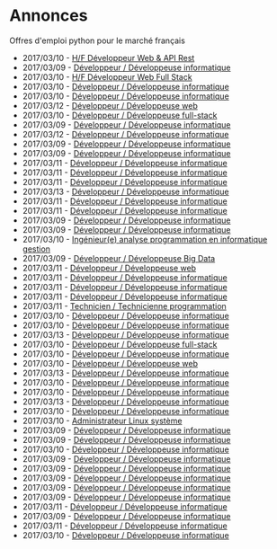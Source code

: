 # Annonces

Offres d'emploi python pour le marché français

* 2017/03/10 - [H/F Développeur Web & API Rest](http://www.pyjobs.fr/jobs/details/5206/h-f-developpeur-web-api-rest "H/F Développeur Web & API Rest")
* 2017/03/09 - [Développeur / Développeuse informatique](http://www.pyjobs.fr/jobs/details/5180/developpeur-developpeuse-informatique "Développeur / Développeuse informatique")
* 2017/03/10 - [H/F Développeur Web Full Stack](http://www.pyjobs.fr/jobs/details/5205/h-f-developpeur-web-full-stack "H/F Développeur Web Full Stack")
* 2017/03/10 - [Développeur / Développeuse informatique](http://www.pyjobs.fr/jobs/details/5208/developpeur-developpeuse-informatique "Développeur / Développeuse informatique")
* 2017/03/10 - [Développeur / Développeuse informatique](http://www.pyjobs.fr/jobs/details/5207/developpeur-developpeuse-informatique "Développeur / Développeuse informatique")
* 2017/03/12 - [Développeur / Développeuse web](http://www.pyjobs.fr/jobs/details/5235/developpeur-developpeuse-web "Développeur / Développeuse web")
* 2017/03/10 - [Développeur / Développeuse full-stack](http://www.pyjobs.fr/jobs/details/5204/developpeur-developpeuse-full-stack "Développeur / Développeuse full-stack")
* 2017/03/09 - [Développeur / Développeuse informatique](http://www.pyjobs.fr/jobs/details/5175/developpeur-developpeuse-informatique "Développeur / Développeuse informatique")
* 2017/03/12 - [Développeur / Développeuse informatique](http://www.pyjobs.fr/jobs/details/5234/developpeur-developpeuse-informatique "Développeur / Développeuse informatique")
* 2017/03/09 - [Développeur / Développeuse informatique](http://www.pyjobs.fr/jobs/details/5178/developpeur-developpeuse-informatique "Développeur / Développeuse informatique")
* 2017/03/09 - [Développeur / Développeuse informatique](http://www.pyjobs.fr/jobs/details/5182/developpeur-developpeuse-informatique "Développeur / Développeuse informatique")
* 2017/03/11 - [Développeur / Développeuse informatique](http://www.pyjobs.fr/jobs/details/5227/developpeur-developpeuse-informatique "Développeur / Développeuse informatique")
* 2017/03/11 - [Développeur / Développeuse informatique](http://www.pyjobs.fr/jobs/details/5228/developpeur-developpeuse-informatique "Développeur / Développeuse informatique")
* 2017/03/11 - [Développeur / Développeuse informatique](http://www.pyjobs.fr/jobs/details/5230/developpeur-developpeuse-informatique "Développeur / Développeuse informatique")
* 2017/03/13 - [Développeur / Développeuse informatique](http://www.pyjobs.fr/jobs/details/5239/developpeur-developpeuse-informatique "Développeur / Développeuse informatique")
* 2017/03/11 - [Développeur / Développeuse informatique](http://www.pyjobs.fr/jobs/details/5229/developpeur-developpeuse-informatique "Développeur / Développeuse informatique")
* 2017/03/11 - [Développeur / Développeuse informatique](http://www.pyjobs.fr/jobs/details/5231/developpeur-developpeuse-informatique "Développeur / Développeuse informatique")
* 2017/03/09 - [Développeur / Développeuse informatique](http://www.pyjobs.fr/jobs/details/5173/developpeur-developpeuse-informatique "Développeur / Développeuse informatique")
* 2017/03/09 - [Développeur / Développeuse informatique](http://www.pyjobs.fr/jobs/details/5177/developpeur-developpeuse-informatique "Développeur / Développeuse informatique")
* 2017/03/10 - [Ingénieur(e) analyse programmation en informatique gestion](http://www.pyjobs.fr/jobs/details/5220/ingenieur-e-analyse-programmation-en-informatique-gestion "Ingénieur(e) analyse programmation en informatique gestion")
* 2017/03/09 - [Développeur / Développeuse Big Data](http://www.pyjobs.fr/jobs/details/5198/developpeur-developpeuse-big-data "Développeur / Développeuse Big Data")
* 2017/03/11 - [Développeur / Développeuse web](http://www.pyjobs.fr/jobs/details/5225/developpeur-developpeuse-web "Développeur / Développeuse web")
* 2017/03/11 - [Développeur / Développeuse informatique](http://www.pyjobs.fr/jobs/details/5223/developpeur-developpeuse-informatique "Développeur / Développeuse informatique")
* 2017/03/11 - [Développeur / Développeuse informatique](http://www.pyjobs.fr/jobs/details/5226/developpeur-developpeuse-informatique "Développeur / Développeuse informatique")
* 2017/03/11 - [Développeur / Développeuse informatique](http://www.pyjobs.fr/jobs/details/5224/developpeur-developpeuse-informatique "Développeur / Développeuse informatique")
* 2017/03/11 - [Technicien / Technicienne programmation](http://www.pyjobs.fr/jobs/details/5222/technicien-technicienne-programmation "Technicien / Technicienne programmation")
* 2017/03/10 - [Développeur / Développeuse informatique](http://www.pyjobs.fr/jobs/details/5219/developpeur-developpeuse-informatique "Développeur / Développeuse informatique")
* 2017/03/10 - [Développeur / Développeuse informatique](http://www.pyjobs.fr/jobs/details/5217/developpeur-developpeuse-informatique "Développeur / Développeuse informatique")
* 2017/03/13 - [Développeur / Développeuse informatique](http://www.pyjobs.fr/jobs/details/5238/developpeur-developpeuse-informatique "Développeur / Développeuse informatique")
* 2017/03/10 - [Développeur / Développeuse full-stack](http://www.pyjobs.fr/jobs/details/5213/developpeur-developpeuse-full-stack "Développeur / Développeuse full-stack")
* 2017/03/10 - [Développeur / Développeuse informatique](http://www.pyjobs.fr/jobs/details/5212/developpeur-developpeuse-informatique "Développeur / Développeuse informatique")
* 2017/03/10 - [Développeur / Développeuse web](http://www.pyjobs.fr/jobs/details/5216/developpeur-developpeuse-web "Développeur / Développeuse web")
* 2017/03/13 - [Développeur / Développeuse informatique](http://www.pyjobs.fr/jobs/details/5237/developpeur-developpeuse-informatique "Développeur / Développeuse informatique")
* 2017/03/10 - [Développeur / Développeuse informatique](http://www.pyjobs.fr/jobs/details/5214/developpeur-developpeuse-informatique "Développeur / Développeuse informatique")
* 2017/03/10 - [Développeur / Développeuse informatique](http://www.pyjobs.fr/jobs/details/5218/developpeur-developpeuse-informatique "Développeur / Développeuse informatique")
* 2017/03/13 - [Développeur / Développeuse informatique](http://www.pyjobs.fr/jobs/details/5236/developpeur-developpeuse-informatique "Développeur / Développeuse informatique")
* 2017/03/10 - [Développeur / Développeuse informatique](http://www.pyjobs.fr/jobs/details/5215/developpeur-developpeuse-informatique "Développeur / Développeuse informatique")
* 2017/03/10 - [Administrateur Linux système](http://www.pyjobs.fr/jobs/details/5211/administrateur-linux-systeme "Administrateur Linux système")
* 2017/03/09 - [Développeur / Développeuse informatique](http://www.pyjobs.fr/jobs/details/5187/developpeur-developpeuse-informatique "Développeur / Développeuse informatique")
* 2017/03/09 - [Développeur / Développeuse informatique](http://www.pyjobs.fr/jobs/details/5186/developpeur-developpeuse-informatique "Développeur / Développeuse informatique")
* 2017/03/10 - [Développeur / Développeuse informatique](http://www.pyjobs.fr/jobs/details/5221/developpeur-developpeuse-informatique "Développeur / Développeuse informatique")
* 2017/03/09 - [Développeur / Développeuse informatique](http://www.pyjobs.fr/jobs/details/5196/developpeur-developpeuse-informatique "Développeur / Développeuse informatique")
* 2017/03/09 - [Développeur / Développeuse informatique](http://www.pyjobs.fr/jobs/details/5194/developpeur-developpeuse-informatique "Développeur / Développeuse informatique")
* 2017/03/09 - [Développeur / Développeuse informatique](http://www.pyjobs.fr/jobs/details/5191/developpeur-developpeuse-informatique "Développeur / Développeuse informatique")
* 2017/03/09 - [Développeur / Développeuse informatique](http://www.pyjobs.fr/jobs/details/5185/developpeur-developpeuse-informatique "Développeur / Développeuse informatique")
* 2017/03/09 - [Développeur / Développeuse informatique](http://www.pyjobs.fr/jobs/details/5188/developpeur-developpeuse-informatique "Développeur / Développeuse informatique")
* 2017/03/11 - [Développeur / Développeuse informatique](http://www.pyjobs.fr/jobs/details/5232/developpeur-developpeuse-informatique "Développeur / Développeuse informatique")
* 2017/03/09 - [Développeur / Développeuse informatique](http://www.pyjobs.fr/jobs/details/5184/developpeur-developpeuse-informatique "Développeur / Développeuse informatique")
* 2017/03/11 - [Développeur / Développeuse informatique](http://www.pyjobs.fr/jobs/details/5233/developpeur-developpeuse-informatique "Développeur / Développeuse informatique")
* 2017/03/10 - [Développeur / Développeuse informatique](http://www.pyjobs.fr/jobs/details/5209/developpeur-developpeuse-informatique "Développeur / Développeuse informatique")

